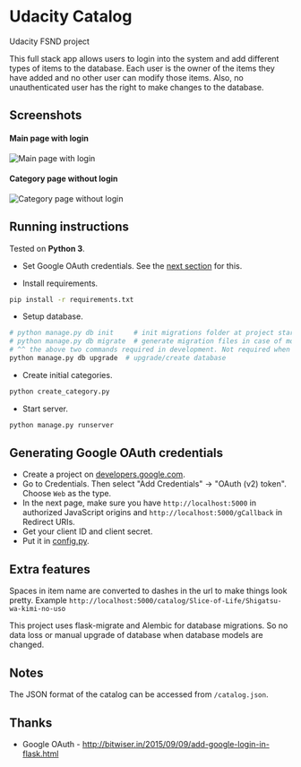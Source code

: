 # Udacity Catalog

Udacity FSND project

This full stack app allows users to login into the system and add different types of items to the database.
Each user is the owner of the items they have added and no other user can modify those items.
Also, no unauthenticated user has the right to make changes to the database.


## Screenshots

#### Main page with login

![Main page with login](https://i.imgur.com/7YyNFxR.png)

#### Category page without login

![Category page without login](https://i.imgur.com/DIRASWq.png)


## Running instructions

Tested on **Python 3**.

* Set Google OAuth credentials. See the [next section](#oauth) for this.

* Install requirements.

```sh
pip install -r requirements.txt
```

* Setup database.

```sh
# python manage.py db init     # init migrations folder at project start
# python manage.py db migrate  # generate migration files in case of model change
# ^^ the above two commands required in development. Not required when running this project for the first time.
python manage.py db upgrade  # upgrade/create database
```

* Create initial categories.

```sh
python create_category.py
```

* Start server.

```sh
python manage.py runserver
```


<a name="oauth"></a>
## Generating Google OAuth credentials

* Create a project on [developers.google.com](https://console.developers.google.com/).
* Go to Credentials. Then select "Add Credentials" -> "OAuth (v2) token". Choose `Web` as the type.
* In the next page, make sure you have `http://localhost:5000` in authorized JavaScript origins and `http://localhost:5000/gCallback` in Redirect URIs.
* Get your client ID and client secret.
* Put it in [config.py](config.py).


## Extra features

Spaces in item name are converted to dashes in the url to make things look pretty. Example `http://localhost:5000/catalog/Slice-of-Life/Shigatsu-wa-kimi-no-uso`

This project uses flask-migrate and Alembic for database migrations. So no data loss or manual upgrade of database when database models are changed.


## Notes

The JSON format of the catalog can be accessed from `/catalog.json`.


## Thanks

* Google OAuth - http://bitwiser.in/2015/09/09/add-google-login-in-flask.html
